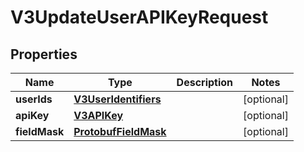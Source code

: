 
# V3UpdateUserAPIKeyRequest

## Properties
Name | Type | Description | Notes
------------ | ------------- | ------------- | -------------
**userIds** | [**V3UserIdentifiers**](V3UserIdentifiers.md) |  |  [optional]
**apiKey** | [**V3APIKey**](V3APIKey.md) |  |  [optional]
**fieldMask** | [**ProtobufFieldMask**](ProtobufFieldMask.md) |  |  [optional]



